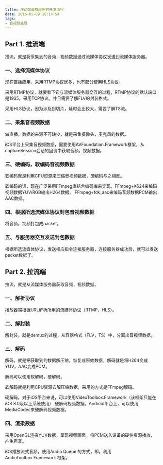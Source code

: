```yaml
---
title: 移动端直播应用的开发流程
date: 2016-05-09 10:14:54
tags:
- 音视频处理
---
```


## Part 1. 推流端

推流，就是将采集到的音频，视频数据通过流媒体协议发送到流媒体服务器。

### 一、选择流媒体协议

现在直播应用，采用RTMP协议居多，也有部分使用HLS协议。

采用RTMP协议，就要看下它与流媒体服务器交互的过程，RTMP协议的默认端口是1935，采用TCP协议。并且需要了解FLV的封装格式。

采用HLS协议，因为涉及到切片，延时会比较大，需要了解TS流。

<!-- more -->

### 二、采集音视频数据

做直播，数据的来源不可缺少，就是采集摄像头，麦克风的数据。

iOS平台上采集音视频数据，需要使用AVFoundation.Framework框架，从captureSession会话的回调中获取音频，视频数据。

### 三、硬编码，软编码音视频数据

软编码就是利用CPU资源来压缩音视频数据，硬编码与之相反。

软编码的话，现在广泛采用FFmpeg库结合编码库来实现，FFmpeg+X624来编码视频数据YUV/RGB输出H264数据，
FFmpeg+fdk_aac来编码音频数据PCM输出AAC数据。

### 四、根据所选流媒体协议封包音视频数据

将音频，视频打包成packet。

### 五、与服务器交互发送封包数据

根据所选流媒体协议，发送相应指令连接服务器，连接服务器成功后，就可以发送packet数据了。


## Part 2. 拉流端

拉流，就是从流媒体服务器获取音频，视频数据。

### 一、解析协议

播放器端根据URL解析所用的流媒体协议（RTMP，HLS）。

### 二、解封装

解封装，就是demux的过程，从容器格式（FLV，TS）中，分离出音视频数据。

### 三、解码

解码，就是把获取到的数据解压缩，恢复成原始数据。解码就是将H264变成YUV，AAC变成PCM。

解码可以使用软解码，硬解码。

软解码就是利用CPU资源去解压缩数据，采用的方式是FFmpeg解码。

硬解码，对于iOS平台来说，可以使用VideoToolbox.Framework（该框架只能在iOS 8.0及以上系统使用）
硬解码视频数据。Android平台上，可以使用MediaCodec来硬解码视频数据。

### 四、渲染数据

采用OpenGL渲染YUV数据，呈现视频画面。将PCM送入设备的硬件资源播放，产生声音。

iOS播放流式音频，使用Audio Queue 的方式，即，利用AudioToolbox.Framework 框架。


